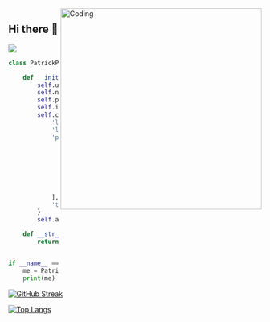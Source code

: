   <img align="right" alt="Coding" width="400" src="https://pin.it/7tEyJxcXu](https://i.pinimg.com/originals/21/7d/a2/217da299cc918fad9b76eb99e4bb75b3.gif">

## Hi there 👋
![](https://komarev.com/ghpvc/?username=patrick-fitzs)
```python
class PatrickProfile:

    def __init__(self):
        self.username = 'patrick-fitzs'
        self.name = 'Patrick Fitzsimons'
        self.position = 'Computer science student'
        self.interests = ', '.join(['gym', 'code'] * 10)  
        self.code = {
            'languages': ['Python', 'Java', 'HTML', 'CSS'],
            'libraries': ['PyTorch', 'Tkinter', 'CustomTkinter', 'Pandas', 'NumPy', 'Selenium', 'Beautiful Soup'],
            'projects': [
                'API Tools (Google Distance Matrix, Email Automation)',
                'Graphs for Financial Stock Historical Prices',
                'Python Games (Button Tap Counter)',
                'Savings Calculators (GUI using Tkinter)',
                'Web Scrapers',
                'Desktop Applications',
                'AI/ML models
            ],
            'tools': ['GIT', 'MySQL', 'MySQL Workbench', 'DataGrip', 'Jupyter Notebook'],
        }
        self.architecture = ['SPA', 'OOP', 'Client-Server']  # Include architectures relevant to your projects

    def __str__(self):
        return f"{self.name} | Aspiring Developer specializing in {', '.join(self.code['languages'])}"


if __name__ == '__main__':
    me = PatrickProfile()
    print(me)
```

<!--
**patrick-fitzs/patrick-fitzs** is a ✨ _special_ ✨ repository because its `README.md` (this file) appears on your GitHub profile.

Here are some ideas to get you started:

- 🔭 I’m currently working on ...
- 🌱 I’m currently learning ...
- 👯 I’m looking to collaborate on ...
- 🤔 I’m looking for help with ...
- 💬 Ask me about ...
- 📫 How to reach me: ...
- 😄 Pronouns: ...
- ⚡ Fun fact: ...
-->

[![GitHub Streak](https://github-readme-streak-stats.herokuapp.com/?user=patrick-fitzs)](https://git.io/streak-stats)

[![Top Langs](https://github-readme-stats.vercel.app/api/top-langs/?username=patrick-fitzs)](https://github.com/anuraghazra/github-readme-stats)
